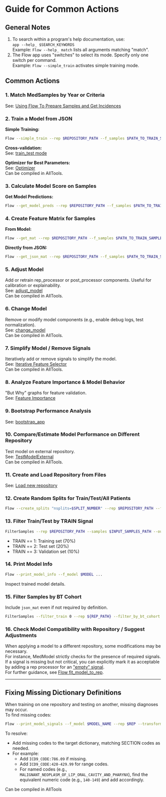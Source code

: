 # Guide for Common Actions

## General Notes
1. To search within a program's help documentation, use:  
   `app --help_ $SEARCH_KEYWORDS`  
   Example: `Flow --help_ match` lists all arguments matching "match".
2. The Flow app uses "switches" to select its mode. Specify only one switch per command.  
   Example: `Flow --simple_train` activates simple training mode.

## Common Actions

### 1. Match MedSamples by Year or Criteria
See: [Using Flow To Prepare Samples and Get Incidences](../Using%20the%20Flow%20App/Using%20Flow%20To%20Prepare%20Samples%20and%20Get%20Incidences.md)

### 2. Train a Model from JSON
**Simple Training:**  
```bash
Flow --simple_train --rep $REPOSITORY_PATH --f_samples $PATH_TO_TRAIN_SAMPLES --f_json $PATH_TO_JSON_WITH_MODEL_INSTRUCTIONS --f_model $PATH_TO_OUTPUT_TO_STORE_MODEL
```
**Cross-validation:**  
See: [train_test mode](../Using%20the%20Flow%20App/train_test%20mode.md)

**Optimizer for Best Parameters:**  
See: [Optimizer](../Optimizer.md)  
Can be compiled in AllTools.

### 3. Calculate Model Score on Samples
**Get Model Predictions:**  
```bash
Flow --get_model_preds --rep $REPOSITORY_PATH --f_samples $PATH_TO_TRAIN_SAMPLES --f_model $PATH_TO_TRAINED_MODEL_BINARY_FILE --f_preds $OUTPUT_PATH_TO_STORE_SAMPLES
```

### 4. Create Feature Matrix for Samples
**From Model:**  
```bash
Flow --get_mat --rep $REPOSITORY_PATH --f_samples $PATH_TO_TRAIN_SAMPLES --f_model $PATH_TO_TRAINED_MODEL_BINARY_FILE --f_matrix $OUTPUT_PATH_TO_STORE_MATRIX
```
**Directly from JSON:**  
```bash
Flow --get_json_mat --rep $REPOSITORY_PATH --f_samples $PATH_TO_TRAIN_SAMPLES --f_json $PATH_TO_JSON_WITH_MODEL_INSTRUCTIONS --f_matrix $OUTPUT_PATH_TO_STORE_MATRIX
```

### 5. Adjust Model
Add or retrain rep_processor or post_processor components. Useful for calibration or explainability.  
See: [adjust_model](../adjust_model.md)  
Can be compiled in AllTools.

### 6. Change Model
Remove or modify model components (e.g., enable debug logs, test normalization).  
See: [change_model](../change_model)  
Can be compiled in AllTools.

### 7. Simplify Model / Remove Signals
Iteratively add or remove signals to simplify the model.  
See: [Iterative Feature Selector](../Iterative%20Feature%20Selector.md)  
Can be compiled in AllTools.

### 8. Analyze Feature Importance & Model Behavior
"But Why" graphs for feature validation.  
See: [Feature Importance](../Using%20the%20Flow%20App/Feature%20Importance%20with%20shapley%20values%20analysis.md)

### 9. Bootstrap Performance Analysis
See: [bootstrap_app](../bootstrap_app)

### 10. Compare/Estimate Model Performance on Different Repository
Test model on external repository.  
See: [TestModelExternal](../TestModelExternal.md)  
Can be compiled in AllTools.

### 11. Create and Load Repository from Files
See: [Load new repository](/Repositories/Load%20new%20repository.html)

### 12. Create Random Splits for Train/Test/All Patients
```bash
Flow --create_splits "nsplits=$SPLIT_NUMBER" --rep $REPOSITORY_PATH --f_split $OUTPUT_PATH
```

### 13. Filter Train/Test by TRAIN Signal
```bash
FilterSamples --rep $REPOSITORY_PATH --samples $INPUT_SAMPLES_PATH --output $OUTPUT_SAMPLES_PATH --filter_train $FILTER_TRAIN_VAL
```

- TRAIN == 1: Training set (70%)
- TRAIN == 2: Test set (20%)
- TRAIN == 3: Validation set (10%)

### 14. Print Model Info
```bash
Flow --print_model_info --f_model $MODEL ...
```
Inspect trained model details.

### 15. Filter Samples by BT Cohort
Include `json_mat` even if not required by definition.
```bash
FilterSamples --filter_train 0 --rep ${REP_PATH} --filter_by_bt_cohort "Time-Window:90,730;Age:50,80;Suspected:0,0;Ex_or_Current:1,1" --samples ${INPUT} --output ${OUTPUT} --json_mat ${JSON}
```

### 16. Check Model Compatibility with Repository / Suggest Adjustments

When applying a model to a different repository, some modifications may be necessary.  
For instance, MedModel strictly checks for the presence of required signals. If a signal is missing but not critical, you can explicitly mark it as acceptable by adding a rep processor for an ["empty" signal](/Infrastructure%20C%20Library/01.Rep%20Processors%20Practical%20Guide/How%20to%20create%20an%20empty%20signal).  
For further guidance, see [Flow fit_model_to_rep](../Using%20the%20Flow%20App/Fit%20MedModel%20to%20Repository.md).

---

## Fixing Missing Dictionary Definitions

When training on one repository and testing on another, missing diagnoses may occur.  
To find missing codes:
```bash
Flow --print_model_signals --f_model $MODEL_NAME --rep $REP --transform_rep 1 --output_dict_path $PATH
```
To resolve:

- Add missing codes to the target dictionary, matching SECTION codes as needed.
- For example:
   - Add `ICD9_CODE:786.09` if missing.
   - Add `ICD9_CODE:420-429.99` for range codes.
   - For named codes (e.g., `MALIGNANT_NEOPLASM_OF_LIP_ORAL_CAVITY_AND_PHARYNX`), find the equivalent numeric code (e.g., `140-149`) and add accordingly.

Can be compiled in AllTools
